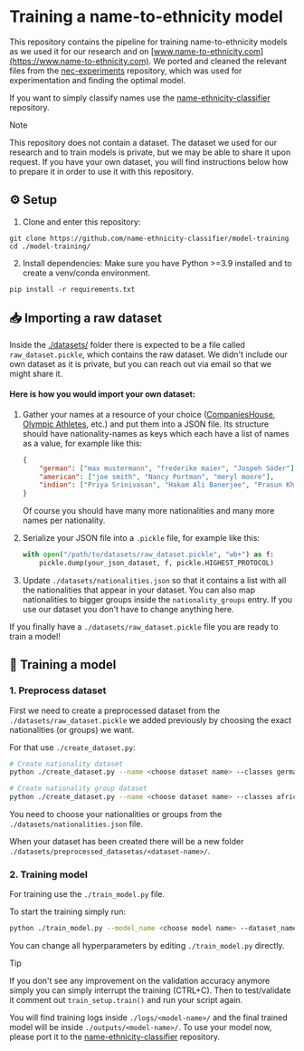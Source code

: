 # Training a name-to-ethnicity model

This repository contains the pipeline for training name-to-ethnicity models as we used it for our research and on [www.name-to-ethnicity.com](https://www.name-to-ethnicity.com). We ported and cleaned the relevant files from the [nec-experiments](https://github.com/name-ethnicity-classifier/nec-experiments) repository, which was used for experimentation and finding the optimal model.

If you want to simply classify names use the [name-ethnicity-classifier](https://github.com/name-ethnicity-classifier/name-ethnicity-classifier) repository.

> [!NOTE]
> This repository does not contain a dataset. The dataset we used for our research and to train models is private, but we may be able to share it upon request.
> If you have your own dataset, you will find instructions below how to prepare it in order to use it with this repository.

## ⚙️ Setup
1. Clone and enter this repository:
```
git clone https://github.com/name-ethnicity-classifier/model-training
cd ./model-training/
```

2. Install dependencies:
Make sure you have Python >=3.9 installed and to create a venv/conda environment.
```
pip install -r requirements.txt
```

## 📥 Importing a raw dataset
Inside the [./datasets/](./datasets/) folder there is expected to be a file called ``raw_dataset.pickle``, which contains the raw dataset. We didn't include our own dataset as it is private, but you can reach out via email so that we might share it.

#### Here is how you would import your own dataset:

1. Gather your names at a resource of your choice ([CompaniesHouse](https://www.gov.uk/government/organisations/companies-house), [Olympic Athletes](https://www.kaggle.com/datasets/heesoo37/120-years-of-olympic-history-athletes-and-results), etc.) and put them into a JSON file. Its structure should have nationality-names as keys which each have a list of names as a value, for example like this:
   ```json
   {
       "german": ["max mustermann", "frederike maier", "Jospeh Söder"],
       "american": ["joe smith", "Nancy Portman", "meryl moore"],
       "indian": ["Priya Srinivasan", "Hakam Ali Banerjee", "Prasun Khan"]
   }
   ```
   Of course you should have many more nationalities and many more names per nationality. 

2. Serialize your JSON file into a ``.pickle`` file, for example like this:
   ```python
   with open("/path/to/datasets/raw_dataset.pickle", "wb+") as f:
       pickle.dump(your_json_dataset, f, pickle.HIGHEST_PROTOCOL)
   ```

3. Update ``./datasets/nationalities.json`` so that it contains a list with all the nationalities that appear in your dataset. You can also map nationalities to bigger groups inside the ``nationality_groups`` entry. If you use our dataset you don't have to change anything here.

If you finally have a ``./datasets/raw_dataset.pickle`` file you are ready to train a model!

## 🦾 Training a model

### 1. Preprocess dataset
First we need to create a preprocessed dataset from the ``./datasets/raw_dataset.pickle`` we added previously by choosing the exact nationalities (or groups) we want. 

For that use ``./create_dataset.py``:

```bash
# Create nationality dataset
python ./create_dataset.py --name <choose dataset name> --classes german greek zimbabwean
```

```bash
# Create nationality group dataset
python ./create_dataset.py --name <choose dataset name> --classes african eastAsian --is_group_level
```
You need to choose your nationalities or groups from the ``./datasets/nationalities.json`` file.

When your dataset has been created there will be a new folder ``./datasets/preprocessed_datasetas/<dataset-name>/``.

### 2. Training model
For training use the ``./train_model.py`` file.

To start the training simply run:
```bash
python ./train_model.py --model_name <choose model name> --dataset_name <previously created dataset>
```

You can change all hyperparameters by editing ``./train_model.py`` directly.

> [!TIP]
> If you don't see any improvement on the validation accuracy anymore simply you can simply interrupt the training (CTRL+C). Then to test/validate it comment out ``train_setup.train()`` and run your script again.

You will find training logs inside ``./logs/<model-name>/`` and the final trained model will be inside ``./outputs/<model-name>/``.
To use your model now, please port it to the [name-ethnicity-classifier](https://github.com/name-ethnicity-classifier/name-ethnicity-classifier) repository.
